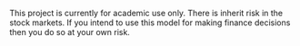 This project is currently for academic use only. There is inherit risk in the stock markets. If you intend to use this model for making finance decisions then you do so at your own risk.
